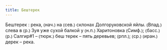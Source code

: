```yaml
---
title: Бештерек
---
```


Бештерек
: река, ⦅нач.⦆ на ⦅сев.⦆ склонах Долгоруковской яйлы. ⦅Впад.⦆ слева в ⦅р.⦆ Зуя уже сухой балкой у ⦅н.п.⦆ Харитоновка ⦅Симф.⦆; ⦅басс.⦆ ⦅р.⦆ Салгир#1 – ⦅тюрк.⦆ беш терек – пять деревьев; ⦅рпл.⦆; ⦅ср.⦆ ⦅иран.⦆ дерек – река.
